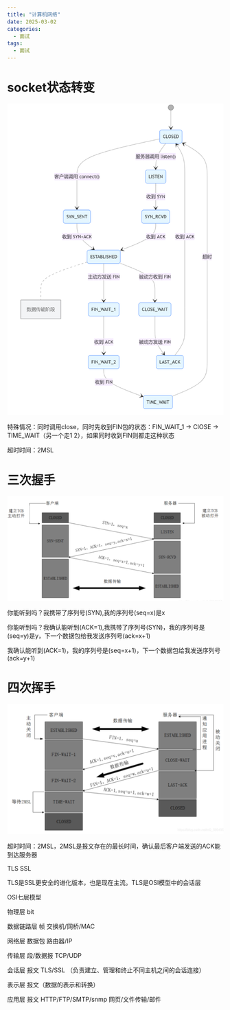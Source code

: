 ```yaml
---
title: "计算机网络"
date: 2025-03-02
categories:
  - 面试
tags:
  - 面试
---
```


# socket状态转变



![image-20250227183443349](./images/计算机网络.assets/image-20250227183443349.png)

特殊情况：同时调用close，同时先收到FIN包的状态：FIN_WAIT_1 -> ClOSE -> TIME_WAIT（另一个走1 2），如果同时收到FIN则都走这种状态

超时时间：2MSL

# 三次握手

<img src="./images/计算机网络.assets/image-20250227184503222.png" alt="image-20250227184503222" style="zoom:50%;" />

你能听到吗？我携带了序列号(SYN),我的序列号(seq=x)是x

你能听到吗？我确认能听到(ACK=1),我携带了序列号(SYN)，我的序列号是(seq=y)是y，下一个数据包给我发送序列号(ack=x+1)

我确认能听到(ACK=1)，我的序列号是(seq=x+1)，下一个数据包给我发送序列号(ack=y+1)

# 四次挥手

<img src="./images/计算机网络.assets/image-20250227185330061.png" alt="image-20250227185330061" style="zoom:50%;" />

超时时间：2MSL，2MSL是报文存在的最长时间，确认最后客户端发送的ACK能到达服务器

TLS SSL 

TLS是SSL更安全的进化版本，也是现在主流。TLS是OSI模型中的会话层

OSI七层模型

物理层 bit

数据链路层 帧 交换机/网桥/MAC

网络层 数据包 路由器/IP

传输层 段/数据报 TCP/UDP

会话层 报文 TLS/SSL （负责建立、管理和终止不同主机之间的会话连接）

表示层 报文（数据的表示和转换）

应用层 报文 HTTP/FTP/SMTP/snmp 网页/文件传输/邮件


